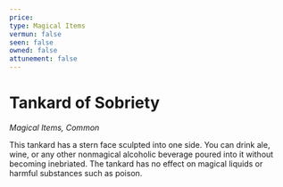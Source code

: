 ```yaml
---
price: 
type: Magical Items
vermun: false
seen: false
owned: false
attunement: false
---
```

# Tankard of Sobriety

*Magical Items, Common*

This tankard has a stern face sculpted into one side. You can drink ale, wine, or any other nonmagical alcoholic beverage poured into it without becoming inebriated. The tankard has no effect on magical liquids or harmful substances such as poison.